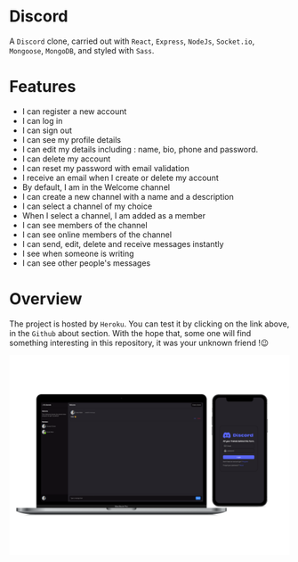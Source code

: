 # Discord

A `Discord` clone, carried out with `React`, `Express`, `NodeJs`, `Socket.io`, `Mongoose`, `MongoDB`, and styled with `Sass`.

# Features

- I can register a new account
- I can log in
- I can sign out
- I can see my profile details
- I can edit my details including : name, bio, phone and password.
- I can delete my account
- I can reset my password with email validation
- I receive an email when I create or delete my account
- By default, I am in the Welcome channel
- I can create a new channel with a name and a description
- I can select a channel of my choice
- When I select a channel, I am added as a member
- I can see members of the channel
- I can see online members of the channel
- I can send, edit, delete and receive messages instantly
- I see when someone is writing
- I can see other people's messages

# Overview

The project is hosted by `Heroku`. You can test it by clicking on the link above, in the `Github` about section. With the hope that, some one will find something interesting in this repository, it was your unknown friend !😉

<img src = "client/public/screenshot.png"></img>
